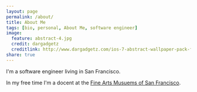```yaml
---
layout: page
permalink: /about/
title: About Me
tags: [bio, personal, About Me, software engineer]
image:
  feature: abstract-4.jpg
  credit: dargadgetz
  creditlink: http://www.dargadgetz.com/ios-7-abstract-wallpaper-pack-for-iphone-5-and-ipod-touch-retina/
share: true
---
```


I'm a software engineer living in San Francisco.

In my free time I'm a docent at the [Fine Arts Musuems of San Francisco](http://famsf.org).

